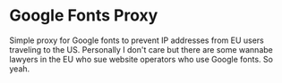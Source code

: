 # Google Fonts Proxy

Simple proxy for Google fonts to prevent IP addresses from EU users traveling to the US. Personally I don't care but there are some wannabe lawyers in the EU who sue website operators who use Google fonts. So yeah.
